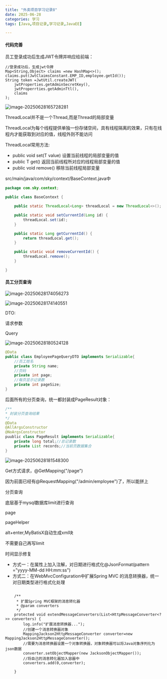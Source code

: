 ```yaml
---
title: "外卖项目学习记录8"
date: 2025-06-28
categories: 学习
tags: [Java,项目记录,学习记录,JavaEE]

---
```


#### 代码完善

员工登录成功后生成JWT令牌并响应给前端：

```
//登录成功后，生成jwt令牌
Map<String,Object> claims =new HashMap<>();
claims.put(JwtClaimsConstant.EMP_ID,employee.getId());
String token =JwtUtil.createJWT(
	jwtProperties.getAdminSecretKey(),
	jwtProperrties.getAdminTtl(),
	claims
);
```



![image-20250628165728281](C:\Users\huawei\AppData\Roaming\Typora\typora-user-images\image-20250628165728281.png)

ThreadLocal并不是一个Thread,而是Thread的局部变量

ThreadLocal为每个线程提供单独一份存储空间，具有线程隔离的效果，只有在线程内才能获取到对应的值，线程外则不能访问

ThreadLocal常用方法:

- public void set(T value) 设置当前线程的局部变量的值
- public T get() 返回当前线程所对应的线程局部变量的值
- public void remove() 移除当前线程局部变量

src/main/java/com/sky/context/BaseContext.java中

```java
package com.sky.context;

public class BaseContext {

    public static ThreadLocal<Long> threadLocal = new ThreadLocal<>();

    public static void setCurrentId(Long id) {
        threadLocal.set(id);
    }

    public static Long getCurrentId() {
        return threadLocal.get();
    }

    public static void removeCurrentId() {
        threadLocal.remove();
    }

}

```

#### 员工分页查询



![image-20250628174056273](C:\Users\huawei\AppData\Roaming\Typora\typora-user-images\image-20250628174056273.png)

![image-20250628174140551](C:\Users\huawei\AppData\Roaming\Typora\typora-user-images\image-20250628174140551.png)

DTO:

请求参数

Query

![image-20250628180524128](C:\Users\huawei\AppData\Roaming\Typora\typora-user-images\image-20250628180524128.png)

```java
@Data
public class EmployeePageQueryDTO implements Serializable{
	//员工姓名
	private String name;
	//页码
	private int page;
	//每页显示记录数
	private int pageSize;
}
```

后面所有的分页查询，统一都封装成PageResult对象：

```java
/** 
* 封装分页查询结果
*/
@Data
@AllArgsConstructor
@NoArgsConstructor
puublic class PageResult implements Serializable{
    private long total;//总记录数
    private List records;//当前页数据集合
}
```

![image-20250628181548300](C:\Users\huawei\AppData\Roaming\Typora\typora-user-images\image-20250628181548300.png)

Get方式请求，@GetMapping("/page")

因为前面已经有@RequestMapping("/admin/employee")了，所以能拼上

分页查询

底层基于mysql数据库limit进行查询

page

pageHelper

alt+enter,MyBatisX自动生成xml块

不需要自己再写limit

时间显示修复

- 方式一：在属性上加入注解，对日期进行格式化@JsonFormat(pattern ="yyyy-MM-dd HH:mm:ss")
- 方式二：在WebMvcConfiguration中扩展Spring MVC 的消息转换器，统一对日期类型进行格式化处理



```

    /**
     * 扩展Spring MVC框架的消息转化器
     * @param converters
     */
    protected void extendMessageConverters(List<HttpMessageConverter<?>> converters) {
        log.info("扩展消息转换器...");
        //创建一个消息转换器对象
        MappingJackson2HttpMessageConverter converter=new MappingJackson2HttpMessageConverter();
        //需要为消息转换器设置一个对象转换器，对象转换器可以将Java对象序列化为json数据
        converter.setObjectMapper(new JacksonObjectMapper());
        //将自己的消息转化器加入容器中
        converters.add(0,converter);

    }
```

